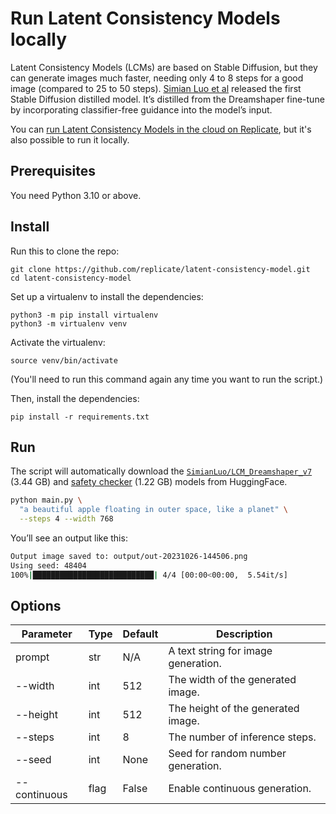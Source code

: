 # Run Latent Consistency Models locally

Latent Consistency Models (LCMs) are based on Stable Diffusion, but they can generate images much faster, needing only 4 to 8 steps for a good image (compared to 25 to 50 steps). [Simian Luo et al](https://arxiv.org/abs/2310.04378) released the first Stable Diffusion distilled model. It’s distilled from the Dreamshaper fine-tune by incorporating classifier-free guidance into the model’s input.

You can [run Latent Consistency Models in the cloud on Replicate](https://replicate.com/luosiallen/latent-consistency-model), but it's also possible to run it locally.

## Prerequisites

You need Python 3.10 or above.

## Install

Run this to clone the repo:

    git clone https://github.com/replicate/latent-consistency-model.git
    cd latent-consistency-model

Set up a virtualenv to install the dependencies:

    python3 -m pip install virtualenv
    python3 -m virtualenv venv

Activate the virtualenv:

    source venv/bin/activate

(You'll need to run this command again any time you want to run the script.)

Then, install the dependencies:

    pip install -r requirements.txt

## Run

The script will automatically download the [`SimianLuo/LCM_Dreamshaper_v7`](https://huggingface.co/SimianLuo/LCM_Dreamshaper_v7) (3.44 GB) and [safety checker](https://huggingface.co/CompVis/stable-diffusion-safety-checker) (1.22 GB) models from HuggingFace.

```sh
python main.py \
  "a beautiful apple floating in outer space, like a planet" \
  --steps 4 --width 768
```

You’ll see an output like this:

```sh
Output image saved to: output/out-20231026-144506.png
Using seed: 48404
100%|███████████████████████████| 4/4 [00:00<00:00,  5.54it/s]
```

## Options

| Parameter     | Type  | Default | Description                                                   |
|---------------|-------|---------|---------------------------------------------------------------|
| prompt        | str   | N/A     | A text string for image generation.                           |
| --width       | int   | 512     | The width of the generated image.                             |
| --height      | int   | 512     | The height of the generated image.                            |
| --steps       | int   | 8       | The number of inference steps.                                |
| --seed        | int   | None    | Seed for random number generation.                            |
| --continuous  | flag  | False   | Enable continuous generation.                                 |
